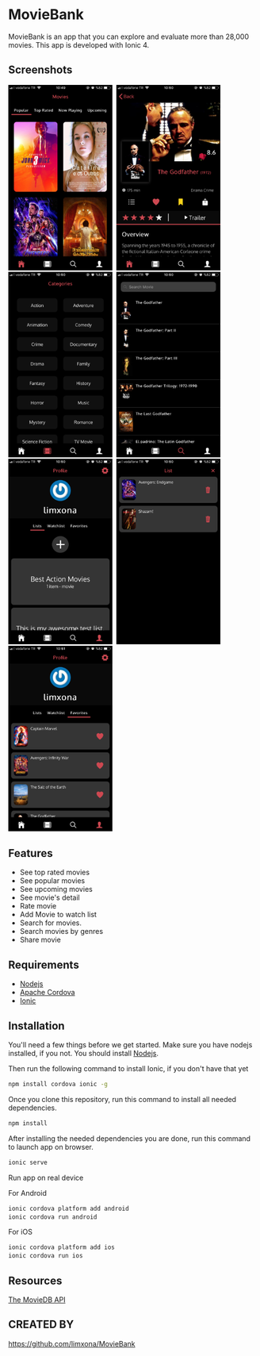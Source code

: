 # MovieBank

MovieBank is an app that you can explore and evaluate more than 28,000 movies. This app is developed with Ionic 4.  

## Screenshots

<img src="/screenshots/image1.png" width="210">&nbsp;
<img src="/screenshots/image3.png" width="210">&nbsp;
<img src="/screenshots/image4.png" width="210">&nbsp;
<img src="/screenshots/image5.png" width="210">&nbsp;
<img src="/screenshots/image6.png" width="210">&nbsp;
<img src="/screenshots/image7.png" width="210">&nbsp;
<img src="/screenshots/image8.png" width="210">&nbsp;

## Features
  - See top rated movies
  - See popular movies
  - See upcoming movies
  - See movie's detail
  - Rate movie
  - Add Movie to watch list
  - Search for movies.
  - Search movies by genres
  - Share movie

## Requirements
  - [Nodejs](https://nodejs.org/en/)
  - [Apache Cordova](https://cordova.apache.org/)
  - [Ionic](https://ionicframework.com/)


## Installation

You'll need a few things before we get started. 
Make sure you have nodejs installed, if you not. You should install [Nodejs](https://nodejs.org/en/).

Then run the following command to install Ionic, if you don't have that yet
```sh
npm install cordova ionic -g
```
Once you clone this repository, run this command to install all needed dependencies.
```sh
npm install
```
After installing the needed dependencies you are done, run this command to launch app on browser.
```sh
ionic serve
```
Run app on real device 

For Android
```sh
ionic cordova platform add android
ionic cordova run android
```
For iOS
```sh
ionic cordova platform add ios
ionic cordova run ios
```

## Resources
[The MovieDB API](https://developers.themoviedb.org/3/getting-started/introduction)

## CREATED BY
https://github.com/limxona/MovieBank



